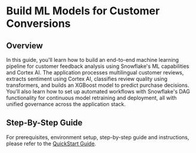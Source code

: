 # Build ML Models for Customer Conversions

## Overview

In this guide, you'll learn how to build an end-to-end machine learning pipeline for customer feedback analysis using Snowflake's ML capabilities and Cortex AI. The application processes multilingual customer reviews, extracts sentiment using Cortex AI, classifies review quality using transformers, and builds an XGBoost model to predict purchase decisions. You'll also learn how to set up automated workflows with Snowflake's DAG functionality for continuous model retraining and deployment, all with unified governance across the application stack.

## Step-By-Step Guide

For prerequisites, environment setup, step-by-step guide and instructions, please refer to the [QuickStart Guide](https://quickstarts.snowflake.com/guide/build-ml-models-for-customer-conversions/index.html?index=..%2F..index#0).